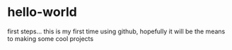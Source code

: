 # hello-world
first steps...
this is my first time using github, hopefully it will be the means to making some cool projects
